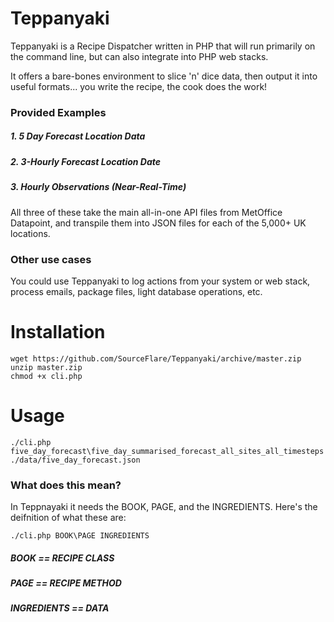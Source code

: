 # Teppanyaki
Teppanyaki is a Recipe Dispatcher written in PHP that will run primarily on the command line, but can also integrate into PHP web stacks.

It offers a bare-bones environment to slice 'n' dice data, then output it into useful formats... you write the recipe, the cook does the work!

### Provided Examples

##### 1. 5 Day Forecast Location Data
##### 2. 3-Hourly Forecast Location Date
##### 3. Hourly Observations (Near-Real-Time)

All three of these take the main all-in-one API files from MetOffice Datapoint, and transpile them into JSON files for each of the 5,000+ UK locations.

### Other use cases
You could use Teppanyaki to log actions from your system or web stack, process emails, package files, light database operations, etc.

# Installation

    wget https://github.com/SourceFlare/Teppanyaki/archive/master.zip
    unzip master.zip
    chmod +x cli.php

# Usage

    ./cli.php five_day_forecast\five_day_summarised_forecast_all_sites_all_timesteps ./data/five_day_forecast.json

### What does this mean?
In Teppnayaki it needs the BOOK, PAGE, and the INGREDIENTS. Here's the deifnition of what these are:

    ./cli.php BOOK\PAGE INGREDIENTS
    
##### BOOK        == RECIPE CLASS
##### PAGE        == RECIPE METHOD
##### INGREDIENTS == DATA

